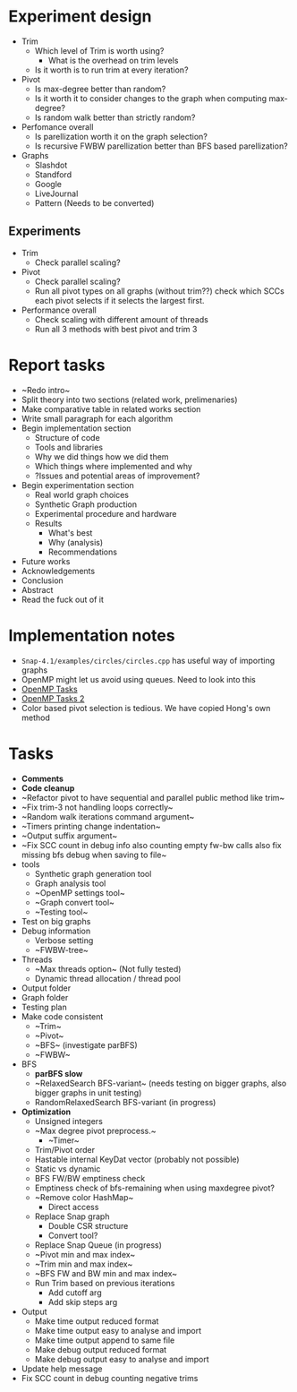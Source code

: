 # Experiment design
* Trim
  * Which level of Trim is worth using?
    * What is the overhead on trim levels
  * Is it worth is to run trim at every iteration?
* Pivot
  * Is max-degree better than random?
  * Is it worth it to consider changes to the graph when computing max-degree?
  * Is random walk better than strictly random?
* Perfomance overall
  * Is parellization worth it on the graph selection?
  * Is recursive FWBW parellization better than BFS based parellization?
* Graphs
  * Slashdot
  * Standford
  * Google
  * LiveJournal
  * Pattern (Needs to be converted)

## Experiments
* Trim
  * Check parallel scaling?
* Pivot
  * Check parallel scaling?
  * Run all pivot types on all graphs (without trim??) check which SCCs each pivot selects if it selects the largest first.
* Performance overall
  * Check scaling with different amount of threads
  * Run all 3 methods with best pivot and trim 3

# Report tasks
* ~Redo intro~
* Split theory into two sections (related work, prelimenaries)
* Make comparative table in related works section
* Write small paragraph for each algorithm
* Begin implementation section
  * Structure of code
  * Tools and libraries
  * Why we did things how we did them
  * Which things where implemented and why
  * ?Issues and potential areas of improvement?
* Begin experimentation section
  * Real world graph choices
  * Synthetic Graph production
  * Experimental procedure and hardware
  * Results
    * What's best
    * Why (analysis)
    * Recommendations
* Future works
* Acknowledgements
* Conclusion
* Abstract
* Read the fuck out of it

# Implementation notes
* `Snap-4.1/examples/circles/circles.cpp` has useful way of importing graphs
* OpenMP might let us avoid using queues. Need to look into this
* [OpenMP Tasks](http://pages.tacc.utexas.edu/~eijkhout/pcse/html/omp-task.html)
* [OpenMP Tasks 2](https://openmp.org/wp-content/uploads/sc13.tasking.ruud.pdf)
* Color based pivot selection is tedious. We have copied Hong's own method

# Tasks
* **Comments**
* **Code cleanup**
* ~Refactor pivot to have sequential and parallel public method like trim~
* ~Fix trim-3 not handling loops correctly~
* ~Random walk iterations command argument~
* ~Timers printing change indentation~
* ~Output suffix argument~
* ~Fix SCC count in debug info also counting empty fw-bw calls also fix missing bfs debug when saving to file~
* tools
  * Synthetic graph generation tool
  * Graph analysis tool
  * ~OpenMP settings tool~
  * ~Graph convert tool~
  * ~Testing tool~
* Test on big graphs
* Debug information
  * Verbose setting
  * ~FWBW-tree~
* Threads
  * ~Max threads option~ (Not fully tested)
  * Dynamic thread allocation / thread pool
* Output folder
* Graph folder
* Testing plan
* Make code consistent
  * ~Trim~
  * ~Pivot~
  * ~BFS~ (investigate parBFS)
  * ~FWBW~
* BFS
  * **parBFS slow**
  * ~RelaxedSearch BFS-variant~ (needs testing on bigger graphs, also bigger graphs in unit testing)
  * RandomRelaxedSearch BFS-variant (in progress)
* **Optimization**
  * Unsigned integers
  * ~Max degree pivot preprocess.~
    * ~Timer~
  * Trim/Pivot order
  * Hastable internal KeyDat vector (probably not possible)
  * Static vs dynamic
  * BFS FW/BW emptiness check
  * Emptiness check of bfs-remaining when using maxdegree pivot?
  * ~Remove color HashMap~
    * Direct access
  * Replace Snap graph
    * Double CSR structure
    * Convert tool?
  * Replace Snap Queue (in progress)
  * ~Pivot min and max index~
  * ~Trim min and max index~
  * ~BFS FW and BW min and max index~
  * Run Trim based on previous iterations
    * Add cutoff arg
    * Add skip steps arg
* Output
  * Make time output reduced format
  * Make time output easy to analyse and import
  * Make time output append to same file
  * Make debug output reduced format
  * Make debug output easy to analyse and import
* Update help message
* Fix SCC count in debug counting negative trims

